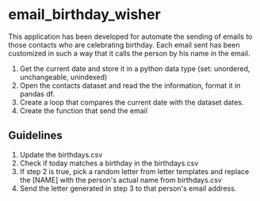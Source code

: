 # email_birthday_wisher

This application has been developed for automate the sending of emails to those contacts who are celebrating birthday. Each email sent has been customized in such a way that it calls the person by his name in the email.

1. Get the current date and store it in a python data type (set: unordered, unchangeable, unindexed)
2. Open the contacts dataset and read the the information, format it in pandas df.
3. Create a loop that compares the current date with the dataset dates.
4. Create the function that send the email

## Guidelines
1. Update the birthdays.csv
2. Check if today matches a birthday in the birthdays.csv
3. If step 2 is true, pick a random letter from letter templates and replace the [NAME] with the person's actual name from birthdays.csv
4. Send the letter generated in step 3 to that person's email address.




